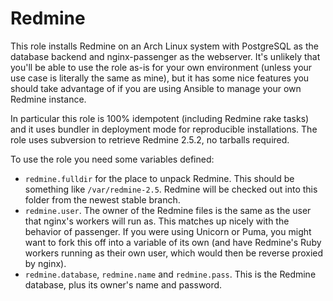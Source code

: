 # Redmine

This role installs Redmine on an Arch Linux system with PostgreSQL as the database backend and nginx-passenger as the webserver. It's unlikely that you'll be able to use the role as-is for your own environment (unless your use case is literally the same as mine), but it has some nice features you should take advantage of if you are using Ansible to manage your own Redmine instance.

In particular this role is 100% idempotent (including Redmine rake tasks) and it uses bundler in deployment mode for reproducible installations. The role uses subversion to retrieve Redmine 2.5.2, no tarballs required.

To use the role you need some variables defined:

- `redmine.fulldir` for the place to unpack Redmine. This should be something like `/var/redmine-2.5`. Redmine will be checked out into this folder from the newest stable branch.
- `redmine.user`. The owner of the Redmine files is the same as the user that nginx's workers will run as. This matches up nicely with the behavior of passenger. If you were using Unicorn or Puma, you might want to fork this off into a variable of its own (and have Redmine's Ruby workers running as their own user, which would then be reverse proxied by nginx).
- `redmine.database`, `redmine.name` and `redmine.pass`. This is the Redmine database, plus its owner's name and password.
